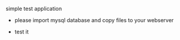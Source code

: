 simple test application 

- please import mysql database and copy files to your webserver

- test it 


